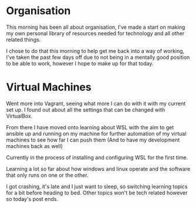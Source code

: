 # Organisation

This morning has been all about organisation, I've made a start on making my own personal library of resources needed for technology and all other related things.

I chose to do that this morning to help get me back into a way of working, I've taken the past few days off due to not being in a mentally good position to be able to work, however I hope to make up for that today.

# Virtual Machines

Went more into Vagrant, seeing what more I can do with it with my current set up. I found out about all the settings that can be changed with VirtualBox.

From there I have moved onto learning about WSL with the aim to get ansible up and running on my machine for further automation of my virtual machines to see how far I can push them (And to have my development machines back as well)

Currently in the process of installing and configuring WSL for the first time.

Learning a lot so far about how windows and linux operate and the software that only runs on one or the other.

I got crashing, it's late and I just want to sleep, so switching learning topics for a bit before heading to bed. Other topics won't be tech related however so today's post ends.